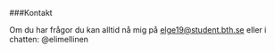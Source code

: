 ###Kontakt

Om du har frågor du kan alltid nå mig på
elge19@student.bth.se
eller i chatten: @elimellinen
